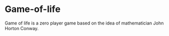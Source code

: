 # Game-of-life
Game of life is a zero player game based on the idea of mathematician John Horton Conway.
